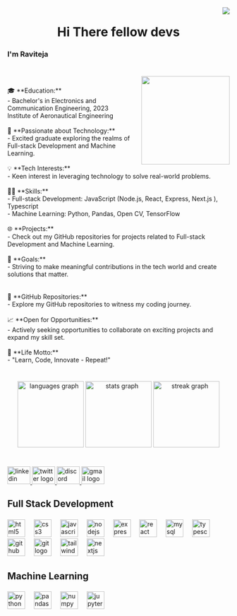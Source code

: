 <img align="right" src="https://visitor-badge.laobi.icu/badge?page_id=mannemraviteja25.mannemraviteja25&left_text=Profile%20Views"  />

###

<h1 align="center">Hi There fellow devs</h1>

###

<h3 align="left">I'm Raviteja</h3>

###

<br clear="both">

<img align="right" height="200" src="https://media.tenor.com/mjWYgxi6RS8AAAAC/lain-typing.gif"  />

###

<p align="left">🎓 **Education:**<br>- Bachelor's in Electronics and Communication Engineering, 2023  <br>  Institute of Aeronautical Engineering<br><br>🚀 **Passionate about Technology:**<br>- Excited graduate exploring the realms of Full-stack Development and Machine Learning.<br><br>💡 **Tech Interests:**<br>- Keen interest in leveraging technology to solve real-world problems.<br><br>👨‍💻 **Skills:**<br>- Full-stack Development: JavaScript (Node.js, React, Express, Next.js ), Typescript<br>- Machine Learning: Python, Pandas, Open CV, TensorFlow<br><br>🌐 **Projects:**<br>- Check out my GitHub repositories for projects related to Full-stack Development and Machine Learning.<br><br>🌟 **Goals:**<br>- Striving to make meaningful contributions in the tech world and create solutions that matter.<br><br><br>🔗 **GitHub Repositories:**<br>- Explore my GitHub repositories to witness my coding journey.<br><br>📈 **Open for Opportunities:**<br>- Actively seeking opportunities to collaborate on exciting projects and expand my skill set.<br><br>🌈 **Life Motto:**<br>- "Learn, Code, Innovate - Repeat!"</p>

###

<br clear="both">

<div align="center">
<div align="center">
  <img src="https://github-readme-stats.vercel.app/api/top-langs?username=mannemraviteja25&locale=en&hide_title=false&layout=compact&card_width=320&langs_count=10&theme=dark&hide_border=true&order=2" height="150" alt="languages graph"  />
  <img src="https://github-readme-stats.vercel.app/api?username=mannemraviteja25&hide_title=false&hide_rank=false&show_icons=true&include_all_commits=true&count_private=true&disable_animations=false&theme=dark&locale=en&hide_border=true&order=1" height="150" alt="stats graph"  />
  <img src="https://streak-stats.demolab.com?user=mannemraviteja25&locale=en&mode=daily&theme=dark&hide_border=true&border_radius=5&order=3" height="150" alt="streak graph"  />
</div>

</div>

###

<br clear="both">

<div align="left">
  <a href="https://www.linkedin.com/in/mannem-raviteja-b7a8a51a5?utm_source=share&utm_campaign=share_via&utm_content=profile&utm_medium=android_app" target="_blank">
    <img src="https://raw.githubusercontent.com/maurodesouza/profile-readme-generator/master/src/assets/icons/social/linkedin/default.svg" width="52" height="40" alt="linkedin logo"  />
  </a>
  <a href="https://x.com/RavitejaM_25?t=wX114neMfYsUpFwXsgk7MA&s=09" target="_blank">
    <img src="https://raw.githubusercontent.com/maurodesouza/profile-readme-generator/master/src/assets/icons/social/twitter/default.svg" width="52" height="40" alt="twitter logo"  />
  </a>
  <a href="teja4545" target="_blank">
    <img src="https://raw.githubusercontent.com/maurodesouza/profile-readme-generator/master/src/assets/icons/social/discord/default.svg" width="52" height="40" alt="discord logo"  />
  </a>
  <a href="mannemraviteja25@gmail.com" target="_blank">
    <img src="https://raw.githubusercontent.com/maurodesouza/profile-readme-generator/master/src/assets/icons/social/gmail/default.svg" width="52" height="40" alt="gmail logo"  />
  </a>
</div>

###

<h2 align="left">Full Stack Development</h2>

###

<div align="left">
  <img src="https://cdn.jsdelivr.net/gh/devicons/devicon/icons/html5/html5-plain.svg" height="40" alt="html5 logo"  />
  <img width="12" />
  <img src="https://cdn.jsdelivr.net/gh/devicons/devicon/icons/css3/css3-plain.svg" height="40" alt="css3 logo"  />
  <img width="12" />
  <img src="https://cdn.jsdelivr.net/gh/devicons/devicon/icons/javascript/javascript-original.svg" height="40" alt="javascript logo"  />
  <img width="12" />
  <img src="https://cdn.jsdelivr.net/gh/devicons/devicon/icons/nodejs/nodejs-original-wordmark.svg" height="40" alt="nodejs logo"  />
  <img width="12" />
  <img src="https://cdn.jsdelivr.net/gh/devicons/devicon/icons/express/express-original-wordmark.svg" height="40" alt="express logo"  />
  <img width="12" />
  <img src="https://cdn.jsdelivr.net/gh/devicons/devicon/icons/react/react-original.svg" height="40" alt="react logo"  />
  <img width="12" />
  <img src="https://cdn.jsdelivr.net/gh/devicons/devicon/icons/mysql/mysql-original.svg" height="40" alt="mysql logo"  />
  <img width="12" />
  <img src="https://cdn.jsdelivr.net/gh/devicons/devicon/icons/typescript/typescript-plain.svg" height="40" alt="typescript logo"  />
  <img width="12" />
  <img src="https://cdn.jsdelivr.net/gh/devicons/devicon/icons/github/github-original.svg" height="40" alt="github logo"  />
  <img width="12" />
  <img src="https://cdn.jsdelivr.net/gh/devicons/devicon/icons/git/git-plain.svg" height="40" alt="git logo"  />
  <img width="12" />
  <img src="https://cdn.jsdelivr.net/gh/devicons/devicon/icons/tailwindcss/tailwindcss-plain.svg" height="40" alt="tailwindcss logo"  />
  <img width="12" />
  <img src="https://cdn.jsdelivr.net/gh/devicons/devicon/icons/nextjs/nextjs-line.svg" height="40" alt="nextjs logo"  />
</div>

###

<h2 align="left">Machine Learning</h2>

###

<div align="left">
  <img src="https://cdn.jsdelivr.net/gh/devicons/devicon/icons/python/python-original.svg" height="40" alt="python logo"  />
  <img width="12" />
  <img src="https://cdn.jsdelivr.net/gh/devicons/devicon/icons/pandas/pandas-original.svg" height="40" alt="pandas logo"  />
  <img width="12" />
  <img src="https://cdn.jsdelivr.net/gh/devicons/devicon/icons/numpy/numpy-original.svg" height="40" alt="numpy logo"  />
  <img width="12" />
  <img src="https://cdn.jsdelivr.net/gh/devicons/devicon/icons/jupyter/jupyter-original.svg" height="40" alt="jupyter logo"  />
</div>

###
